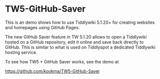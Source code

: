 # TW5-GitHub-Saver
This is an demo shows how to use Tiddlywiki 5.1.20+ for creating websites and homepages using GitHub Pages.

The new GitHub Saver feature in TW 5.1.20 allows to open a Tiddlywiki hosted on a GitHub repository, edit it online and save back directly to GitHub. This is similar to what is used on Tiddlyspot a dedicated Tiddlywiki hosting service.

To see how TW5 + GitHub Saver works, see the demo at

https://github.com/kookma/TW5-GitHub-Saver
